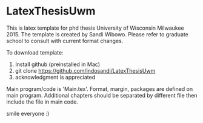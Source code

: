 # LatexThesisUwm

This is latex template for phd thesis University of Wisconsin Milwaukee 2015. The template is created by Sandi Wibowo. Please refer to graduate school to consult with current format changes.

To download template: 

1. Install github (preinstalled in Mac)
2. git clone https://github.com/indosandi/LatexThesisUwm
3. acknowledgment is appreciated


Main program/code is 'Main.tex'. Format, margin, packages are defined on main program. Additional chapters should be separated by different file then include the file in main code. 

smile everyone :)
